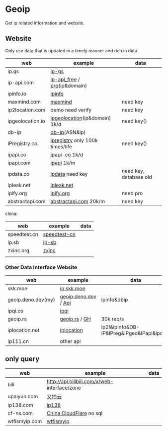 # Geoip

Get ip related information and website.


## Website

Only use data that is updated in a timely manner and rich in data

| web              | example                                                      | data                   |
| ---------------- | ------------------------------------------------------------ | ---------------------- |
| ip.gs            | [ip-gs](https://ip.gs/json?ip=223.5.5.5)                     |                        |
| ip-api.com       | [ip-api_free](http://ip-api.com/json/1.1.1.1?fields=66846719&lang=en) / [pro](https://pro.ip-api.com/json/?fields=16985625&key=EEKS6bLi6D91G1p)(ip&domain) |                        |
| ipinfo.io        | [ipinfo](https://ipinfo.io/2.2.2.2/json)                     |                        |
| maxmind.com      | [maxmind](https://dev.maxmind.com/)                          | need key               |
| ip2location.com  | demo need verify                                             | need key               |
| ipgeolocation.io | [ipgeolocation](https://prox.zigou23.tk/https/api.ipgeolocation.io/ipgeo?include=hostname&ip=5.62.56.160)(ip&domain) 1k/d | need key()             |
| db-ip            | [db-ip](https://db-ip.com/demo/home.php?s=5.62.56.160)(ASN&ip) |                        |
| IPregistry.co    | [ipregistry](https://api.ipregistry.co/5.62.56.160?key=) only 100k times/life | need key()             |
| ipapi.co         | [ipapi-co](https://ipapi.co/5.62.56.160/json/) 1k/d          |                        |
| ipapi.com        | [ipapi](https://ipapi.com/ip_api.php?ip=5.62.56.160) 1k/m    |                        |
| ipdata.co        | [ipdata](https://api.ipdata.co/5.62.56.160?api-key=) need key | need key, database old |
| ipleak.net       | [ipleak.net](https://ipleak.net/?mode=json&ip=5.62.56.160)   |                        |
| ipify.org        | [ipify.org](https://geo.ipify.org/api/v2/country?apiKey=&ipAddress=8.8.8.8) | need pro               |
|abstractapi.com|[abstractapi.com](https://app.abstractapi.com/api/ip-geolocation/pricing) 20k/m| need key |

china:

| web          | example                                                      | data |
| ------------ | ------------------------------------------------------------ | ---- |
| speedtest.cn | [speedtest-cn](https://forge.speedtest.cn/api/location/info?ip=1.1.1.1) |      |
| ip.sb        | [ip-sb](https://api.ip.sb/geoip/185.222.222.222)             |      |
| zxinc.org    | [zxinc](https://ip.zxinc.org/api.php?type=json&ip=1.1.1.1)   |      |
|              |                                                              |      |

### Other Data Interface Website

| web                | example                                                      | data                                       |
| ------------------ | ------------------------------------------------------------ | ------------------------------------------ |
| skk.moe            | [ip.skk.moe](https://ip.skk.moe)                             |                                            |
| geoip.deno.dev(my) | [geoip.deno.dev](https://geoip.deno.dev) / [Api](https://geoip.deno.dev/ip?ip=223.5.5.5) | ipinfo&dbip                                |
| ipqi.co            | [ipqi](https://ipqi.co/?ip=5.62.56.160)                      |                                            |
| geoip.rs           | [geoip.rs](https://api.geoip.rs/?ip=5.62.56.160&lang=en&callback=my_en_function) / [GH](https://github.com/ffissore/geoip-rs) | 30k req/s                                  |
| iplocation.net     | [iplocation](https://www.iplocation.net/ip-lookup)           | ip2l&ipinfo&DB-IP&IPreg&IPgeo&IPapi&ipdata |
| ip111.cn           | other api                                                    |                                            |

## only query

| web           | example                                                    | data |
| ------------- | ---------------------------------------------------------- | ---- |
| bili          | http://api.bilibili.com/x/web-interface/zone               |      |
| upaiyun.com   | [又拍云](https://pubstatic.b0.upaiyun.com/?_upnode)        |      |
| ip138.com     | [ip138](https://2022.ip138.com/)                           |      |
| cf-ns.com     | [China CloudFlare](https://cf-ns.com/cdn-cgi/trace) no sql |      |
| wtfismyip.com | [wtfismyip](https://wtfismyip.com/json)                    |      |
